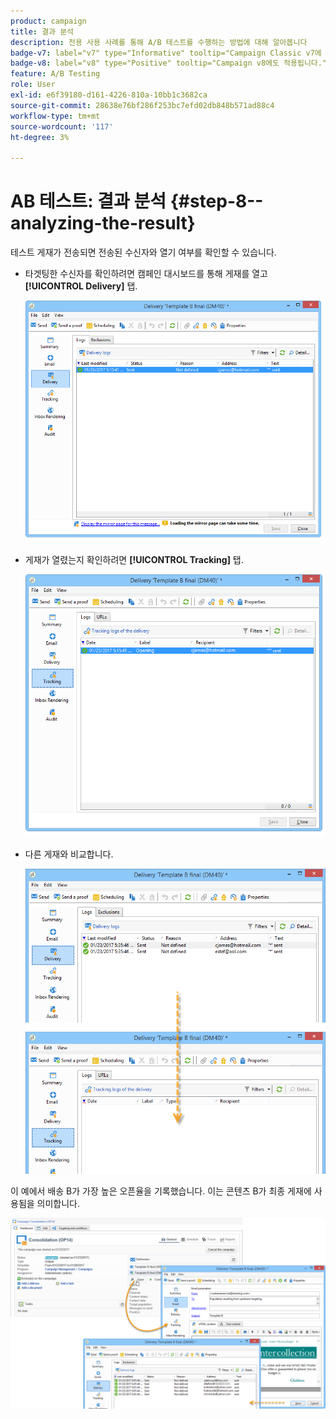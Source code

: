 ```yaml
---
product: campaign
title: 결과 분석
description: 전용 사용 사례를 통해 A/B 테스트를 수행하는 방법에 대해 알아봅니다
badge-v7: label="v7" type="Informative" tooltip="Campaign Classic v7에 적용"
badge-v8: label="v8" type="Positive" tooltip="Campaign v8에도 적용됩니다."
feature: A/B Testing
role: User
exl-id: e6f39180-d161-4226-810a-10bb1c3682ca
source-git-commit: 28638e76bf286f253bc7efd02db848b571ad88c4
workflow-type: tm+mt
source-wordcount: '117'
ht-degree: 3%

---
```


# AB 테스트: 결과 분석 {#step-8--analyzing-the-result}

테스트 게재가 전송되면 전송된 수신자와 열기 여부를 확인할 수 있습니다.

* 타겟팅한 수신자를 확인하려면 캠페인 대시보드를 통해 게재를 열고 **[!UICONTROL Delivery]** 탭.

  ![](assets/use_case_abtesting_analysis_001.png)

* 게재가 열렸는지 확인하려면 **[!UICONTROL Tracking]** 탭.

  ![](assets/use_case_abtesting_analysis_002.png)

* 다른 게재와 비교합니다.

  ![](assets/use_case_abtesting_analysis_003.png)

이 예에서 배송 B가 가장 높은 오픈율을 기록했습니다. 이는 콘텐츠 B가 최종 게재에 사용됨을 의미합니다.

![](assets/use_case_abtesting_analysis_004.png)
